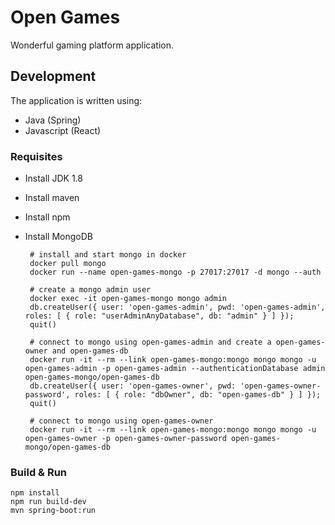 # Open Games

Wonderful gaming platform application.



## Development

The application is written using:
 * Java (Spring)
 * Javascript (React)



### Requisites

 * Install JDK 1.8
 * Install maven
 * Install npm
 * Install MongoDB

        # install and start mongo in docker   
        docker pull mongo
        docker run --name open-games-mongo -p 27017:27017 -d mongo --auth
        
        # create a mongo admin user
        docker exec -it open-games-mongo mongo admin
        db.createUser({ user: 'open-games-admin', pwd: 'open-games-admin', roles: [ { role: "userAdminAnyDatabase", db: "admin" } ] });
        quit()
        
        # connect to mongo using open-games-admin and create a open-games-owner and open-games-db 
        docker run -it --rm --link open-games-mongo:mongo mongo mongo -u open-games-admin -p open-games-admin --authenticationDatabase admin open-games-mongo/open-games-db
        db.createUser({ user: 'open-games-owner', pwd: 'open-games-owner-password', roles: [ { role: "dbOwner", db: "open-games-db" } ] });
        quit()
        
        # connect to mongo using open-games-owner
        docker run -it --rm --link open-games-mongo:mongo mongo mongo -u open-games-owner -p open-games-owner-password open-games-mongo/open-games-db

### Build & Run

    npm install
    npm run build-dev
    mvn spring-boot:run
